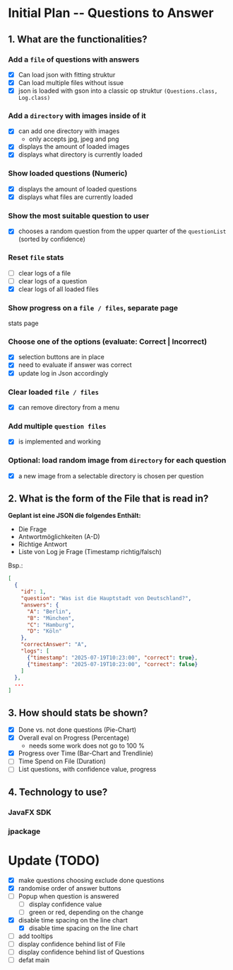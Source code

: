 # Initial Plan -- Questions to Answer
## 1. What are the functionalities?
### Add a `file` of questions with answers
- [x] Can load json with fitting struktur
- [x] Can load multiple files without issue
- [x] json is loaded with gson into a classic op struktur `(Questions.class, Log.class)`
### Add a `directory` with images inside of it
- [x] can add one directory with images
  - only accepts jpg, jpeg and png
- [x] displays the amount of loaded images
- [x] displays what directory is currently loaded
### Show loaded questions (Numeric)
- [x] displays the amount of loaded questions
- [x] displays what files are currently loaded
### Show the most suitable question to user
- [x] chooses a random question from the upper quarter of the `questionList` (sorted by confidence)
### Reset `file` stats
- [ ] clear logs of a file
- [ ] clear logs of a question
- [x] clear logs of all loaded files
### Show progress on a `file / files`, separate page
stats page
### Choose one of the options (evaluate: Correct | Incorrect)
- [x] selection buttons are in place
- [x] need to evaluate if answer was correct
- [x] update log in Json accordingly
### Clear loaded `file / files`
- [x] can remove directory from a menu
### Add multiple `question files`
- [x] is implemented and working
### Optional: load random image from `directory` for each question
- [x] a new image from a selectable directory is chosen per question
## 2. What is the form of the File that is read in?
**Geplant ist eine JSON die folgendes Enthält:** 
- Die Frage
- Antwortmöglichkeiten (A-D)
- Richtige Antwort
- Liste von Log je Frage (Timestamp richtig/falsch)

Bsp.:
```JSON
[
  {
    "id": 1,
    "question": "Was ist die Hauptstadt von Deutschland?",
    "answers": {
      "A": "Berlin",
      "B": "München",
      "C": "Hamburg",
      "D": "Köln"
    },
    "correctAnswer": "A",
    "logs": [
      {"timestamp": "2025-07-19T10:23:00", "correct": true},
      {"timestamp": "2025-07-19T10:23:00", "correct": false}
    ]
  },
  ...
]
```
## 3. How should stats be shown?
- [x] Done vs. not done questions (Pie-Chart)
- [x] Overall eval on Progress (Percentage)
  - needs some work does not go to 100 %
- [x] Progress over Time (Bar-Chart and Trendlinie)
- [ ] Time Spend on File (Duration)
- [ ] List questions, with confidence value, progress
## 4. Technology to use?
### JavaFX SDK
### jpackage

# Update (TODO)
- [x] make questions choosing exclude done questions
- [x] randomise order of answer buttons
- [ ] Popup when question is answered
  - [ ] display confidence value
  - [ ] green or red, depending on the change
- [x] disable time spacing on the line chart
  - [x] disable time spacing on the line chart
- [ ] add tooltips
- [ ] display confidence behind list of File
- [ ] display confidence behind list of Questions
- [ ] defat main
